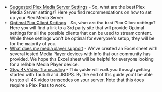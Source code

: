 <!-- markdownlint-disable MD041-->
- [Suggested Plex Media Server Settings](/Plex/Tips/Plex-media-server/) - So, what are the best Plex Media Server settings? Here you find recommendations on how to set up your Plex Media Server
- [Optimal Plex Client Settings](/Plex/Tips/Optimal-plex-client-settings/) - So, what are the best Plex Client settings? Here you will find a link to a 3rd party site that will provide Optimal settings for all the possible clients that can be used to stream content. While these settings won't be optimal for everyone's setup, they will be for the majority of you.
- [What does my media player support](/Plex/what-does-my-media-player-support/) - We've created an Excel sheet with several tested Media Player devices with info that our community has provided. We hope this Excel sheet will be helpful for everyone looking for a reliable Media Player device.
- [Stop 4k Video Transcoding](/Plex/Tips/4k-transcoding/) - This guide will walk you through getting started with Tautulli and JBOPS. By the end of this guide you'll be able to stop all 4K video transcodes on your server. Note that this does require a Plex Pass to work.
<!-- markdownlint-enable MD041-->
